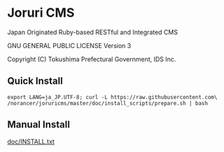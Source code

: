Joruri CMS
==========

Japan Originated Ruby-based RESTful and Integrated CMS

GNU GENERAL PUBLIC LICENSE Version 3

Copyright (C) Tokushima Prefectural Government, IDS Inc.


## Quick Install

`export LANG=ja_JP.UTF-8; curl -L https://raw.githubusercontent.com\
/norancer/joruricms/master/doc/install_scripts/prepare.sh | bash`

## Manual Install

[doc/INSTALL.txt](doc/INSTALL.txt)



